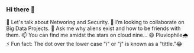 ### Hi there 👋

<!--
**Poshini/Poshini** is a ✨ _special_ ✨ repository because its `README.md` (this file) appears on your GitHub profile.-->

  🌱 Let's talk about Networing and Security.
  👯 I’m looking to collaborate on Big Data Projects.
  💬 Ask me why aliens exist and how to be friends with them.
  📫 You can find me amidst the stars on cloud nine...
  😄 Pluviophile🌧️
  ⚡ Fun fact: The dot over the lower case "i" or "j" is known as a "tittle."😂 

